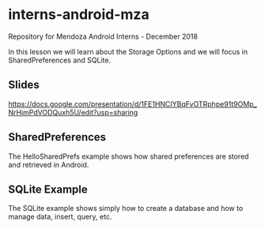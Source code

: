 # interns-android-mza
Repository for Mendoza Android Interns - December 2018

In this lesson we will learn about the Storage Options and we will focus in SharedPreferences and SQLite.

## Slides
https://docs.google.com/presentation/d/1FE1HNCIYBqFvOTRphpe91t9OMp_NrHjmPdVODQuxh5U/edit?usp=sharing

## SharedPreferences
The HelloSharedPrefs example shows how shared preferences are stored and retrieved in Android.

## SQLite Example
The SQLite example shows simply how to create a database and how to manage data, insert, query, etc.
